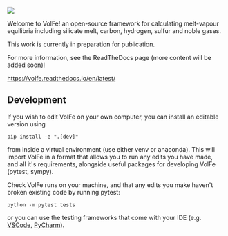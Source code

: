 [![](https://img.shields.io/badge/python-3.7+-blue.svg)](https://www.python.org/downloads/)

Welcome to VolFe! an open-source framework for calculating melt-vapour equilibria including silicate melt, carbon, hydrogen, sulfur and noble gases. 

This work is currently in preparation for publication. 

For more information, see the ReadTheDocs page (more content will be added soon)!

https://volfe.readthedocs.io/en/latest/

## Development

If you wish to edit VolFe on your own computer, you can install an editable version using

```
pip install -e ".[dev]"
```
from inside a virtual environment (use either venv or anaconda). This will import VolFe
in a format that allows you to run any edits you have made, and all it's requirements,
alongside useful packages for developing VolFe (pytest, sympy).

Check VolFe runs on your machine, and that any edits you make haven't broken existing code by running pytest:
```
python -m pytest tests
```
or you can use the testing frameworks that come with your IDE (e.g. [VSCode](https://code.visualstudio.com/docs/python/testing), [PyCharm](https://www.jetbrains.com/help/pycharm/testing-your-first-python-application.html)).